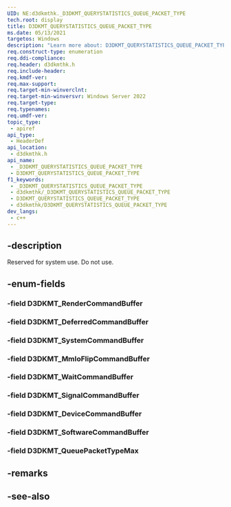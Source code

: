 ```yaml
---
UID: NE:d3dkmthk._D3DKMT_QUERYSTATISTICS_QUEUE_PACKET_TYPE
tech.root: display
title: D3DKMT_QUERYSTATISTICS_QUEUE_PACKET_TYPE
ms.date: 05/13/2021
targetos: Windows
description: "Learn more about: D3DKMT_QUERYSTATISTICS_QUEUE_PACKET_TYPE"
req.construct-type: enumeration
req.ddi-compliance: 
req.header: d3dkmthk.h
req.include-header: 
req.kmdf-ver: 
req.max-support: 
req.target-min-winverclnt: 
req.target-min-winversvr: Windows Server 2022
req.target-type: 
req.typenames: 
req.umdf-ver: 
topic_type:
 - apiref
api_type:
 - HeaderDef
api_location:
 - d3dkmthk.h
api_name:
 - _D3DKMT_QUERYSTATISTICS_QUEUE_PACKET_TYPE
 - D3DKMT_QUERYSTATISTICS_QUEUE_PACKET_TYPE
f1_keywords:
 - _D3DKMT_QUERYSTATISTICS_QUEUE_PACKET_TYPE
 - d3dkmthk/_D3DKMT_QUERYSTATISTICS_QUEUE_PACKET_TYPE
 - D3DKMT_QUERYSTATISTICS_QUEUE_PACKET_TYPE
 - d3dkmthk/D3DKMT_QUERYSTATISTICS_QUEUE_PACKET_TYPE
dev_langs:
 - c++
---
```


## -description

Reserved for system use. Do not use.

## -enum-fields

### -field D3DKMT_RenderCommandBuffer

### -field D3DKMT_DeferredCommandBuffer

### -field D3DKMT_SystemCommandBuffer

### -field D3DKMT_MmIoFlipCommandBuffer

### -field D3DKMT_WaitCommandBuffer

### -field D3DKMT_SignalCommandBuffer

### -field D3DKMT_DeviceCommandBuffer

### -field D3DKMT_SoftwareCommandBuffer

### -field D3DKMT_QueuePacketTypeMax

## -remarks

## -see-also

